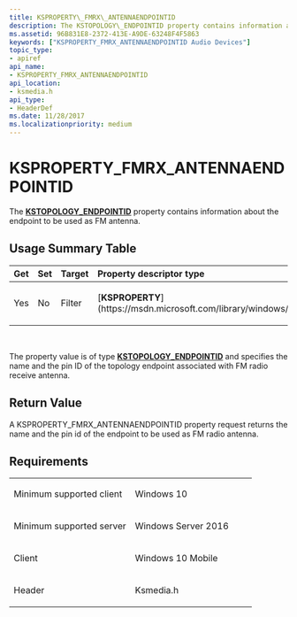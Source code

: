 ```yaml
---
title: KSPROPERTY\_FMRX\_ANTENNAENDPOINTID
description: The KSTOPOLOGY\_ENDPOINTID property contains information about the endpoint to be used as FM antenna.
ms.assetid: 96B831E8-2372-413E-A9DE-63248F4F5863
keywords: ["KSPROPERTY_FMRX_ANTENNAENDPOINTID Audio Devices"]
topic_type:
- apiref
api_name:
- KSPROPERTY_FMRX_ANTENNAENDPOINTID
api_location:
- ksmedia.h
api_type:
- HeaderDef
ms.date: 11/28/2017
ms.localizationpriority: medium
---
```


# KSPROPERTY\_FMRX\_ANTENNAENDPOINTID


The [**KSTOPOLOGY\_ENDPOINTID**](https://msdn.microsoft.com/library/windows/hardware/mt169886) property contains information about the endpoint to be used as FM antenna.

## <span id="Usage_Summary_Table"></span><span id="usage_summary_table"></span><span id="USAGE_SUMMARY_TABLE"></span>Usage Summary Table


<table>
<colgroup>
<col width="20%" />
<col width="20%" />
<col width="20%" />
<col width="20%" />
<col width="20%" />
</colgroup>
<thead>
<tr class="header">
<th align="left">Get</th>
<th align="left">Set</th>
<th align="left">Target</th>
<th align="left">Property descriptor type</th>
<th align="left">Property value type</th>
</tr>
</thead>
<tbody>
<tr class="odd">
<td align="left"><p>Yes</p></td>
<td align="left"><p>No</p></td>
<td align="left"><p>Filter</p></td>
<td align="left"><p>[<strong>KSPROPERTY</strong>](https://msdn.microsoft.com/library/windows/hardware/ff564262)</p></td>
<td align="left"><p>[<strong>KSTOPOLOGY_ENDPOINTID</strong>](https://msdn.microsoft.com/library/windows/hardware/mt169886)</p></td>
</tr>
</tbody>
</table>

 

The property value is of type [**KSTOPOLOGY\_ENDPOINTID**](https://msdn.microsoft.com/library/windows/hardware/mt169886) and specifies the name and the pin ID of the topology endpoint associated with FM radio receive antenna.

## <span id="Return_Value"></span><span id="return_value"></span><span id="RETURN_VALUE"></span>Return Value


A KSPROPERTY\_FMRX\_ANTENNAENDPOINTID property request returns the name and the pin id of the endpoint to be used as FM radio antenna.

Requirements
------------

<table>
<colgroup>
<col width="50%" />
<col width="50%" />
</colgroup>
<tbody>
<tr class="odd">
<td align="left"><p>Minimum supported client</p></td>
<td align="left"><p>Windows 10</p></td>
</tr>
<tr class="even">
<td align="left"><p>Minimum supported server</p></td>
<td align="left"><p>Windows Server 2016</p></td>
</tr>
<tr class="odd">
<td align="left"><p>Client</p></td>
<td align="left"><p>Windows 10 Mobile</p></td>
</tr>
<tr class="even">
<td align="left"><p>Header</p></td>
<td align="left">Ksmedia.h</td>
</tr>
</tbody>
</table>

 

 






